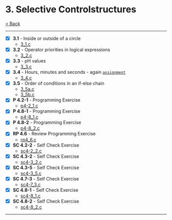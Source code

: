 # 3. Selective Controlstructures
[< Back](../README.md)

---
- [x] **3.1** - Inside or outside of a circle
    - [3_1.c](./3_1.c)
- [x] **3.2** - Operator priorities in logical expressions
    - [3_2.c](./3_2.c)
- [x] **3.3** - pH values
    - [3_3.c](./3_3.c)
- [x] **3.4** - Hours, minutes and seconds - again [`assignment`](../assignments/assignment_3.c)
    - [3_4.c](./3_4.c)
- [x] **3.5** - Order of conditions in an if-else chain
    - [3_5a.c](./3-5a.c)
    - [3_5b.c](./3-5b.c)
- [x] **P 4.2-1** - Programming Exercise
    - [p4-2_1.c](./p4-2_1.c)
- [x] **P 4.8-1** - Programming Exercise
    - [p4-8_1.c](./p4-8_1.c)
- [x] **P 4.8-2** - Programming Exercise
    - [p4-8_2.c](./p4-8_2.c)
- [x] **RP 4.6** - Review Programming Exercise
    - [rp4_6.c](./rp4_6.c)
- [x] **SC 4.2-2** - Self Check Exercise
    - [sc4-2_2.c](./sc4-2_2.c)
- [x] **SC 4.3-2** - Self Check Exercise
    - [sc4-3_2.c](./sc4-3_2.c)
- [x] **SC 4.3-5** - Self Check Exercise
    - [sc4-3_5.c](./sc4-3_5.c)
- [x] **SC 4.7-3** - Self Check Exercise
    - [sc4-7_3.c](./sc4-7_3.c)
- [x] **SC 4.8-1** - Self Check Exercise
    - [sc4-8_1.c](./sc4-8_1.c)
- [x] **SC 4.8-2** - Self Check Exercise
    - [sc4-8_2.c](./sc4-8_2.c)
---